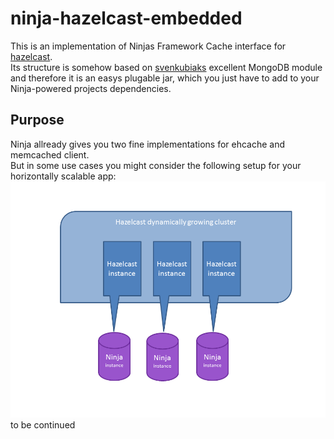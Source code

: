 # ninja-hazelcast-embedded

This is an implementation of Ninjas Framework Cache interface for [hazelcast][2].  
Its structure is somehow based on [svenkubiaks][1] excellent MongoDB module and therefore it is an easys plugable jar, which you just have to add to your Ninja-powered projects dependencies.
## Purpose
Ninja allready gives you two fine implementations for ehcache and memcached client.  
But in some use cases you might consider the following setup for your horizontally scalable app:  
![alt tag](https://github.com/raptaml/ninja-hazelcast-embedded/blob/master/hazelcast.png)
to be continued







[1]: https://github.com/svenkubiak/ninja-mongodb
[2]: http://www.hazelcast.org/
[3]: https://github.com/mongodb/morphia/wiki/GettingStarted
